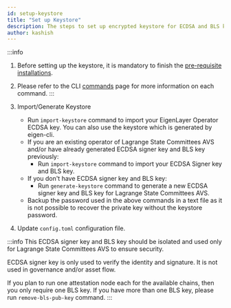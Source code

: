 ```yaml
---
id: setup-keystore
title: "Set up Keystore"
description: The steps to set up encrypted keystore for ECDSA and BLS keys
author: kashish
---
```


:::info

1. Before setting up the keystore, it is mandatory to finish the [pre-requisite installations](/run-node/prerequisite-installation).
2. Please refer to the CLI [commands](/run-node/commands) page for more information on each command.
   :::

3. Import/Generate Keystore

   - Run `import-keystore` command to import your EigenLayer Operator ECDSA key. You can also use the keystore which is generated by eigen-cli.
   - If you are an existing operator of Lagrange State Committees AVS and/or have already generated ECDSA signer key and BLS key previously:
     - Run `import-keystore` command to import your ECDSA Signer key and BLS key.
   - If you don't have ECDSA signer key and BLS key:
     - Run `generate-keystore` command to generate a new ECDSA signer key and BLS key for Lagrange State Committees AVS.
   - Backup the password used in the above commands in a text file as it is not possible to recover the private key without the keystore password.

4. Update `config.toml` configuration file.

:::info
This ECDSA signer key and BLS key should be isolated and used only for Lagrange State Committees AVS to ensure security.

ECDSA signer key is only used to verify the identity and signature. It is not used in governance and/or asset flow.

If you plan to run one attestation node each for the available chains, then you only require one BLS key. If you have more than one BLS key, please run `remove-bls-pub-key` command.
:::
